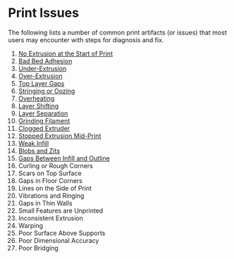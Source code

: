 # Print Issues

The following lists a number of common print artifacts (or issues) that most users may encounter with steps for diagnosis and fix.

<!-- TODO: Add thumbnails -->

1. [No Extrusion at the Start of Print](noextrusionatstart.md)
2. [Bad Bed Adhesion](badbedadhesion.md)
3. [Under-Extrusion](underextrusion.md)
4. [Over-Extrusion](overextrusion.md)
5. [Top Layer Gaps](toplayergaps.md)
6. [Stringing or Oozing](stringing-oozing.md)
7. [Overheating](overheating.md)
8. [Layer Shifting](layershifting.md)
9. [Layer Separation](layerseparation.md)
10. [Grinding Filament](grindingfilament.md)
11. [Clogged Extruder](cloggedextruder.md)
12. [Stopped Extrusion Mid-Print](stoppedextrusionmidprint.md)
13. [Weak Infill](weakinfill.md)
14. [Blobs and Zits](blobsandzits.md)
15. [Gaps Between Infill and Outline](infilloutlinegaps.md)
16. Curling or Rough Corners
17. Scars on Top Surface
18. Gaps in Floor Corners
19. Lines on the Side of Print
20. Vibrations and Ringing
21. Gaps in Thin Walls
22. Small Features are Unprinted
23. Inconsistent Extrusion
24. Warping
25. Poor Surface Above Supports
26. Poor Dimensional Accuracy
27. Poor Bridging
